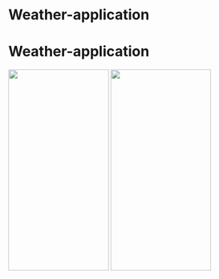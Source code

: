 ﻿# Weather-application
# Weather-application

<img src="https://github.com/ali-moski/Weather-application/assets/163552045/596a6196-c272-419b-983f-e180a96cd0f8" data-canonical-src="https://github.com/ali-moski/Weather-application/assets/163552045/596a6196-c272-419b-983f-e180a96cd0f8" width="200" height="400" />

<img src="https://github.com/ali-moski/Weather-application/assets/163552045/38311262-08d6-4955-9975-b0c3df507960" data-canonical-src="https://github.com/ali-moski/Weather-application/assets/163552045/38311262-08d6-4955-9975-b0c3df507960" width="200" height="400" />
